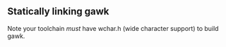 ## Statically linking gawk

Note your toolchain *must* have wchar.h (wide character support) to build gawk.
